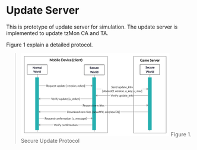 # Update Server
This is prototype of update server for simulation.
The update server is implemented to update tzMon CA and TA.

Figure 1 explain a detailed protocol.

> <img src="../img/secure_update.jpg" width="400">
> Figure 1. Secure Update Protocol</img>

